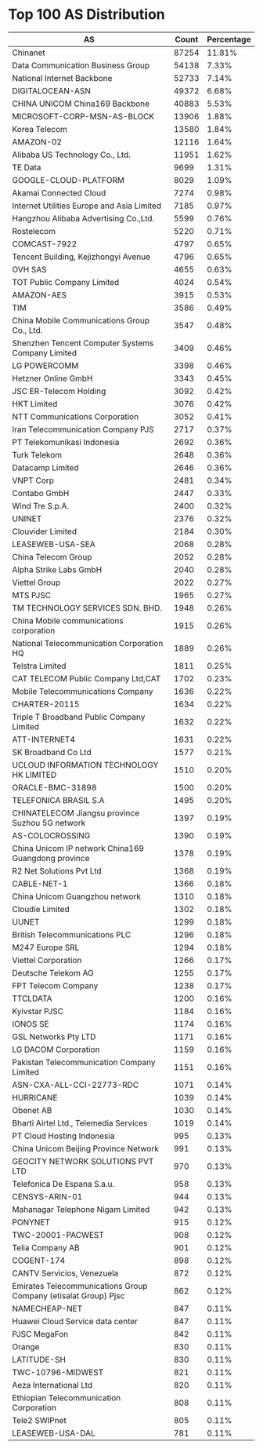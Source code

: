 # Top 100 AS Distribution
| AS | Count | Percentage |
|----|----|----|
| Chinanet | 87254 | 11.81% |
| Data Communication Business Group | 54138 | 7.33% |
| National Internet Backbone | 52733 | 7.14% |
| DIGITALOCEAN-ASN | 49372 | 6.68% |
| CHINA UNICOM China169 Backbone | 40883 | 5.53% |
| MICROSOFT-CORP-MSN-AS-BLOCK | 13906 | 1.88% |
| Korea Telecom | 13580 | 1.84% |
| AMAZON-02 | 12116 | 1.64% |
| Alibaba US Technology Co., Ltd. | 11951 | 1.62% |
| TE Data | 9699 | 1.31% |
| GOOGLE-CLOUD-PLATFORM | 8029 | 1.09% |
| Akamai Connected Cloud | 7274 | 0.98% |
| Internet Utilities Europe and Asia Limited | 7185 | 0.97% |
| Hangzhou Alibaba Advertising Co.,Ltd. | 5599 | 0.76% |
| Rostelecom | 5220 | 0.71% |
| COMCAST-7922 | 4797 | 0.65% |
| Tencent Building, Kejizhongyi Avenue | 4796 | 0.65% |
| OVH SAS | 4655 | 0.63% |
| TOT Public Company Limited | 4024 | 0.54% |
| AMAZON-AES | 3915 | 0.53% |
| TIM | 3586 | 0.49% |
| China Mobile Communications Group Co., Ltd. | 3547 | 0.48% |
| Shenzhen Tencent Computer Systems Company Limited | 3409 | 0.46% |
| LG POWERCOMM | 3398 | 0.46% |
| Hetzner Online GmbH | 3343 | 0.45% |
| JSC ER-Telecom Holding | 3092 | 0.42% |
| HKT Limited | 3076 | 0.42% |
| NTT Communications Corporation | 3052 | 0.41% |
| Iran Telecommunication Company PJS | 2717 | 0.37% |
| PT Telekomunikasi Indonesia | 2692 | 0.36% |
| Turk Telekom | 2648 | 0.36% |
| Datacamp Limited | 2646 | 0.36% |
| VNPT Corp | 2481 | 0.34% |
| Contabo GmbH | 2447 | 0.33% |
| Wind Tre S.p.A. | 2400 | 0.32% |
| UNINET | 2376 | 0.32% |
| Clouvider Limited | 2184 | 0.30% |
| LEASEWEB-USA-SEA | 2068 | 0.28% |
| China Telecom Group | 2052 | 0.28% |
| Alpha Strike Labs GmbH | 2040 | 0.28% |
| Viettel Group | 2022 | 0.27% |
| MTS PJSC | 1965 | 0.27% |
| TM TECHNOLOGY SERVICES SDN. BHD. | 1948 | 0.26% |
| China Mobile communications corporation | 1915 | 0.26% |
| National Telecommunication Corporation HQ | 1889 | 0.26% |
| Telstra Limited | 1811 | 0.25% |
| CAT TELECOM Public Company Ltd,CAT | 1702 | 0.23% |
| Mobile Telecommunications Company | 1636 | 0.22% |
| CHARTER-20115 | 1634 | 0.22% |
| Triple T Broadband Public Company Limited | 1632 | 0.22% |
| ATT-INTERNET4 | 1631 | 0.22% |
| SK Broadband Co Ltd | 1577 | 0.21% |
| UCLOUD INFORMATION TECHNOLOGY HK LIMITED | 1510 | 0.20% |
| ORACLE-BMC-31898 | 1500 | 0.20% |
| TELEFONICA BRASIL S.A | 1495 | 0.20% |
| CHINATELECOM Jiangsu province Suzhou 5G network | 1397 | 0.19% |
| AS-COLOCROSSING | 1390 | 0.19% |
| China Unicom IP network China169 Guangdong province | 1378 | 0.19% |
| R2 Net Solutions Pvt Ltd | 1368 | 0.19% |
| CABLE-NET-1 | 1366 | 0.18% |
| China Unicom Guangzhou network | 1310 | 0.18% |
| Cloudie Limited | 1302 | 0.18% |
| UUNET | 1299 | 0.18% |
| British Telecommunications PLC | 1296 | 0.18% |
| M247 Europe SRL | 1294 | 0.18% |
| Viettel Corporation | 1266 | 0.17% |
| Deutsche Telekom AG | 1255 | 0.17% |
| FPT Telecom Company | 1238 | 0.17% |
| TTCLDATA | 1200 | 0.16% |
| Kyivstar PJSC | 1184 | 0.16% |
| IONOS SE | 1174 | 0.16% |
| GSL Networks Pty LTD | 1171 | 0.16% |
| LG DACOM Corporation | 1159 | 0.16% |
| Pakistan Telecommunication Company Limited | 1151 | 0.16% |
| ASN-CXA-ALL-CCI-22773-RDC | 1071 | 0.14% |
| HURRICANE | 1039 | 0.14% |
| Obenet AB | 1030 | 0.14% |
| Bharti Airtel Ltd., Telemedia Services | 1019 | 0.14% |
| PT Cloud Hosting Indonesia | 995 | 0.13% |
| China Unicom Beijing Province Network | 991 | 0.13% |
| GEOCITY NETWORK SOLUTIONS PVT LTD | 970 | 0.13% |
| Telefonica De Espana S.a.u. | 958 | 0.13% |
| CENSYS-ARIN-01 | 944 | 0.13% |
| Mahanagar Telephone Nigam Limited | 942 | 0.13% |
| PONYNET | 915 | 0.12% |
| TWC-20001-PACWEST | 908 | 0.12% |
| Telia Company AB | 901 | 0.12% |
| COGENT-174 | 898 | 0.12% |
| CANTV Servicios, Venezuela | 872 | 0.12% |
| Emirates Telecommunications Group Company (etisalat Group) Pjsc | 862 | 0.12% |
| NAMECHEAP-NET | 847 | 0.11% |
| Huawei Cloud Service data center | 847 | 0.11% |
| PJSC MegaFon | 842 | 0.11% |
| Orange | 830 | 0.11% |
| LATITUDE-SH | 830 | 0.11% |
| TWC-10796-MIDWEST | 821 | 0.11% |
| Aeza International Ltd | 820 | 0.11% |
| Ethiopian Telecommunication Corporation | 808 | 0.11% |
| Tele2 SWIPnet | 805 | 0.11% |
| LEASEWEB-USA-DAL | 781 | 0.11% |
